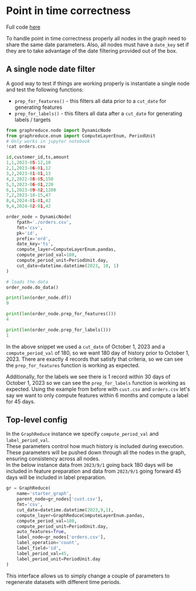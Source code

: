 # Point in time correctness

Full code [here](https://github.com/wesmadrigal/GraphReduce/blob/master/examples/tutorial_ex2.ipynb)

To handle point in time correctness properly all nodes 
in the graph need to share the same date parameters.  Also,
all nodes must have a `date_key` set if they are to take
advantage of the date filtering provided out of the box.


## A single node date filter
A good way to test if things are working properly is instantiate
a single node and test the following functions:

* `prep_for_features()` - this filters all data prior to a `cut_date` for generating features
* `prep_for_labels()` - this filters all data after a `cut_date` for generating labels / targets

```Python
from graphreduce.node import DynamicNode
from graphreduce.enum import ComputeLayerEnum, PeriodUnit
# Only works in jupyter notebook 
!cat orders.csv

id,customer_id,ts,amount
1,1,2023-05-12,10
2,1,2023-06-01,12
3,2,2023-01-01,13
4,2,2022-08-05,150
5,3,2023-06-01,220
6,1,2023-09-02,1200
7,2,2023-10-15,47
8,4,2024-01-01,42
9,4,2024-02-01,42

order_node = DynamicNode(
    fpath='./orders.csv',
    fmt='csv',
    pk='id',
    prefix='ord',
    date_key='ts',
    compute_layer=ComputeLayerEnum.pandas,
    compute_period_val=180,
    compute_period_unit=PeriodUnit.day,
    cut_date=datetime.datetime(2023, 10, 1)
)

# loads the data
order_node.do_data()

print(len(order_node.df))
9

print(len(order_node.prep_for_features()))
4

print(len(order_node.prep_for_labels()))
1
```

In the above snippet we used a `cut_date` of October 1, 2023 and a
`compute_period_val` of 180, so we want 180 day of history prior
to October 1, 2023.  There are exactly 4 records that satisfy that
criteria, so we can see the `prep_for_features` function is working as expected.


Additionally, for the labels we see there is 1 record within 30
days of October 1, 2023 so we can see the `prep_for_labels`
function is working as expected.
Using the example from before with `cust.csv` and `orders.csv`
let's say we want to only compute features within 6 months
and compute a label for 45 days.  


## Top-level config

In the `GraphReduce` instance we specify `compute_period_val` and `label_period_val`.  
These parameters control how much history is included during execution.  These parameters
will be pushed down through all the nodes in the graph, ensuring consistency across
all nodes.  
In the below instance data from `2023/9/1` going back 180 days will be included in feature preparation
and data from `2023/9/1` going forward 45 days will be included in label preparation.


```Python
gr = GraphReduce(
    name='starter_graph',
    parent_node=gr_nodes['cust.csv'],
    fmt='csv',
    cut_date=datetime.datetime(2023,9,1),
    compute_layer=GraphReduceComputeLayerEnum.pandas,
    compute_period_val=180,
    compute_period_unit=PeriodUnit.day,
    auto_features=True,
    label_node=gr_nodes['orders.csv'],
    label_operation='count',
    label_field='id',
    label_period_val=45,
    label_period_unit=PeriodUnit.day
)
```
This interface allows us to simply change a couple of parameters
to regenerate datasets with different time periods.


